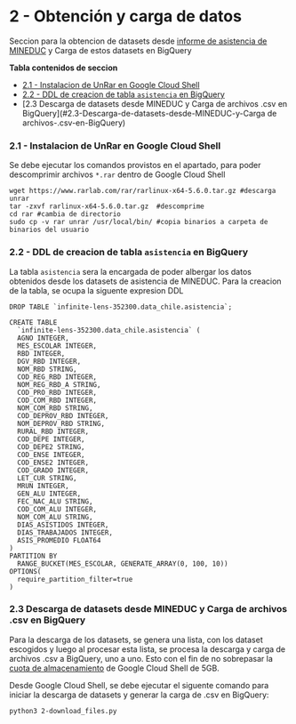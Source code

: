 # 2 - Obtención y carga de datos

Seccion para la obtencion de datasets desde [informe de asistencia de MINEDUC](https://datosabiertos.mineduc.cl/asistencia-declarada-mensual-2/) y Carga de estos datasets en BigQuery 

**Tabla contenidos de seccion**

- [2.1 - Instalacion de UnRar en Google Cloud Shell](#2.1-Instalacion-de-UnRar-en-Google-Cloud-Shell)
- [2.2 - DDL de creacion de tabla ```asistencia``` en BigQuery](#2.2-DDL-de-creacion-de-tabla-asistencia-en-BigQuery)
- [2.3 Descarga de datasets desde MINEDUC y Carga de archivos .csv en BigQuery](#2.3-Descarga-de-datasets-desde-MINEDUC-y-Carga de archivos-.csv-en-BigQuery)


### 2.1 - Instalacion de UnRar en Google Cloud Shell

Se debe ejecutar los comandos provistos en el apartado, para poder descomprimir archivos ```*.rar``` dentro de Google Cloud Shell

```
wget https://www.rarlab.com/rar/rarlinux-x64-5.6.0.tar.gz #descarga unrar
tar -zxvf rarlinux-x64-5.6.0.tar.gz  #descomprime
cd rar #cambia de directorio
sudo cp -v rar unrar /usr/local/bin/ #copia binarios a carpeta de binarios del usuario
```

### 2.2 - DDL de creacion de tabla ```asistencia``` en BigQuery

La tabla ```asistencia``` sera la encargada de poder albergar los datos obtenidos desde los datasets de asistencia de MINEDUC. Para la creacion de la tabla, se ocupa la siguente expresion DDL

``` bigquery
DROP TABLE `infinite-lens-352300.data_chile.asistencia`;

CREATE TABLE 
  `infinite-lens-352300.data_chile.asistencia` (
  AGNO INTEGER,
  MES_ESCOLAR INTEGER,
  RBD INTEGER,
  DGV_RBD INTEGER,
  NOM_RBD STRING,
  COD_REG_RBD INTEGER,
  NOM_REG_RBD_A STRING,
  COD_PRO_RBD INTEGER,
  COD_COM_RBD INTEGER,
  NOM_COM_RBD STRING,
  COD_DEPROV_RBD INTEGER,
  NOM_DEPROV_RBD STRING,
  RURAL_RBD INTEGER,
  COD_DEPE INTEGER,
  COD_DEPE2 STRING,
  COD_ENSE INTEGER,
  COD_ENSE2 INTEGER,
  COD_GRADO INTEGER,
  LET_CUR STRING,
  MRUN INTEGER,
  GEN_ALU INTEGER,
  FEC_NAC_ALU STRING,
  COD_COM_ALU INTEGER,
  NOM_COM_ALU STRING,
  DIAS_ASISTIDOS INTEGER,
  DIAS_TRABAJADOS INTEGER,
  ASIS_PROMEDIO FLOAT64
)
PARTITION BY  
  RANGE_BUCKET(MES_ESCOLAR, GENERATE_ARRAY(0, 100, 10))
OPTIONS(
  require_partition_filter=true
)
```

### 2.3 Descarga de datasets desde MINEDUC y Carga de archivos .csv en BigQuery

Para la descarga de los datasets, se genera una lista, con los dataset escogidos y luego al procesar esta lista, se procesa la descarga y carga de archivos .csv a BigQuery, uno a uno. 
Esto con el fin de no sobrepasar la [cuota de almacenamiento](https://cloud.google.com/shell?hl=es) de Google Cloud Shell de 5GB.

Desde Google Cloud Shell, se debe ejecutar el siguente comando para iniciar la descarga de datasets y generar la carga de .csv en BigQuery:

``` commandline
python3 2-download_files.py
```
